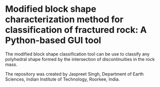 # Modified block shape characterization method for classification of fractured rock: A Python-based GUI tool
The modified block shape classification tool can be use to classify any polyhedral shape formed by the intersection of discontinuities in the rock mass. 

The repository was created by Jaspreet Singh, Department of Earth Sciences, Indian Institute of Technology, Roorkee, India. 
